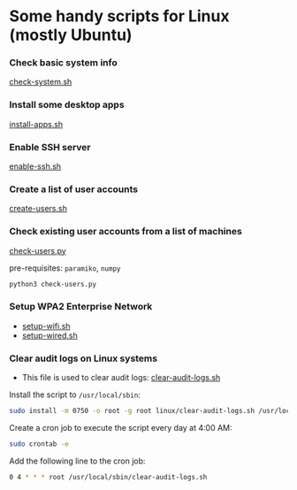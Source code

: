 # Some handy scripts for Linux (mostly Ubuntu)

### Check basic system info

[check-system.sh](check-system.sh)

### Install some desktop apps

[install-apps.sh](install-apps.sh)

### Enable SSH server

[enable-ssh.sh](enable-ssh.sh)

### Create a list of user accounts

[create-users.sh](create-users.sh)

### Check existing user accounts from a list of machines

[check-users.py](check-users.py)

pre-requisites: `paramiko`, `numpy`

```bash
python3 check-users.py
```

### Setup WPA2 Enterprise Network

-   [setup-wifi.sh](setup-wifi.sh)
-   [setup-wired.sh](setup-wired.sh)

### Clear audit logs on Linux systems

-   This file is used to clear audit logs: [clear-audit-logs.sh](clear-audit-logs.sh)

Install the script to `/usr/local/sbin`:

```bash
sudo install -m 0750 -o root -g root linux/clear-audit-logs.sh /usr/local/sbin/clear-audit-logs.sh
```

Create a cron job to execute the script every day at 4:00 AM:

```bash
sudo crontab -e
```

Add the following line to the cron job:

```bash
0 4 * * * root /usr/local/sbin/clear-audit-logs.sh
```
